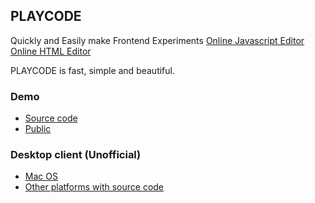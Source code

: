 ## PLAYCODE
Quickly and Easily make Frontend Experiments
[Online Javascript Editor](https://playcode.io/online-javascript-editor)
[Online HTML Editor](https://playcode.io/online-html-editor)

PLAYCODE is fast, simple and beautiful.

### Demo 
 - [Source code](https://playcode.io/santa?tabs=game.js&output)
 - [Public](http://santa.playcode.io)

### Desktop client (Unofficial)
- [Mac OS](https://github.com/playcode/playcode-desktop/releases)
- [Other platforms with source code](https://github.com/playcode/playcode-desktop)
